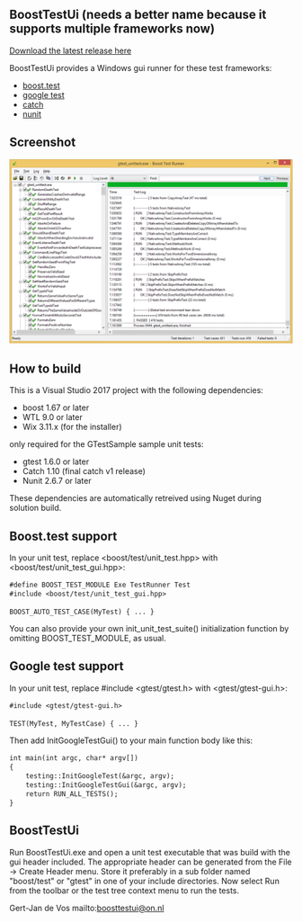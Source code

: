 BoostTestUi (needs a better name because it supports multiple frameworks now)
-----------

[Download the latest release here](https://github.com/janwilmans/BoostTestUi/releases)

BoostTestUi provides a Windows gui runner for these test frameworks:

- [boost.test](http://www.boost.org/doc/libs/1_64_0/libs/test/doc/html/index.html)
- [google test](https://github.com/google/googletest) 
- [catch](https://github.com/philsquared/Catch)
- [nunit](https://nunit.org/)

Screenshot
-----------
![BoostTestUi Screenshot](art/screenshot.png "BoostTestUi Screenshot")


How to build
------------

This is a Visual Studio 2017 project with the following dependencies:
- boost 1.67 or later
- WTL 9.0 or later
- Wix 3.11.x (for the installer)

only required for the GTestSample sample unit tests:
- gtest 1.6.0 or later
- Catch 1.10 (final catch v1 release)
- Nunit 2.6.7 or later
 
These dependencies are automatically retreived using Nuget during solution build.

Boost.test support
------------------

In your unit test, replace <boost/test/unit_test.hpp> with
<boost/test/unit_test_gui.hpp>:

	#define BOOST_TEST_MODULE Exe TestRunner Test
	#include <boost/test/unit_test_gui.hpp>

	BOOST_AUTO_TEST_CASE(MyTest) { ... }

You can also provide your own init_unit_test_suite() initialization function
by omitting BOOST_TEST_MODULE, as usual.


Google test support
-------------------

In your unit test, replace #include <gtest/gtest.h> with <gtest/gtest-gui.h>:

	#include <gtest/gtest-gui.h>

	TEST(MyTest, MyTestCase) { ... }

Then add InitGoogleTestGui() to your main function body like this:

	int main(int argc, char* argv[])
	{
		testing::InitGoogleTest(&argc, argv);
		testing::InitGoogleTestGui(&argc, argv);
		return RUN_ALL_TESTS();
	}


BoostTestUi
-----------

Run BoostTestUi.exe and open a unit test executable that was build with
the gui header included. The appropriate header can be generated from the
File -> Create Header menu. Store it preferably in a sub folder named
"boost/test" or "gtest" in one of your include directories. Now select
Run from the toolbar or the test tree context menu to run the tests.


Gert-Jan de Vos
mailto:boosttestui@on.nl


